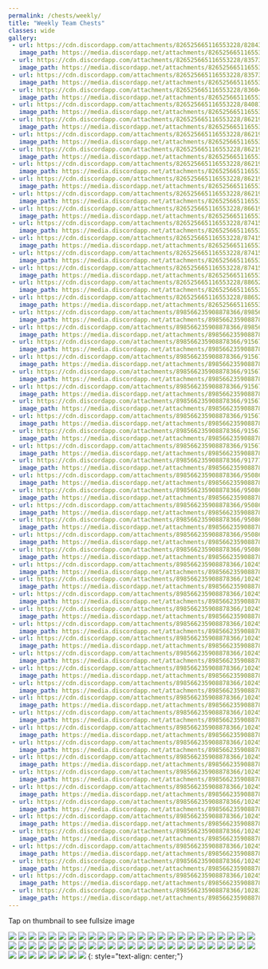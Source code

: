 ```yaml
---
permalink: /chests/weekly/
title: "Weekly Team Chests"
classes: wide
gallery:
 - url: https://cdn.discordapp.com/attachments/826525665116553228/828439500291702784/image3.png
   image_path: https://media.discordapp.net/attachments/826525665116553228/828439500291702784/image3.png?width=398&height=278
 - url: https://cdn.discordapp.com/attachments/826525665116553228/835731161807323166/IMG_3401.PNG
   image_path: https://media.discordapp.net/attachments/826525665116553228/835731161807323166/IMG_3401.PNG?width=398&height=278
 - url: https://cdn.discordapp.com/attachments/826525665116553228/835731730722979850/IMG_3491.PNG
   image_path: https://media.discordapp.net/attachments/826525665116553228/835731730722979850/IMG_3491.PNG?width=398&height=278
 - url: https://cdn.discordapp.com/attachments/826525665116553228/836040890132201492/image0.png
   image_path: https://media.discordapp.net/attachments/826525665116553228/836040890132201492/image0.png?width=398&height=278
 - url: https://cdn.discordapp.com/attachments/826525665116553228/840815697877008414/IMG_3854.PNG
   image_path: https://media.discordapp.net/attachments/826525665116553228/840815697877008414/IMG_3854.PNG?width=398&height=278
 - url: https://cdn.discordapp.com/attachments/826525665116553228/862195630809415710/IMG_3970.PNG
   image_path: https://media.discordapp.net/attachments/826525665116553228/862195630809415710/IMG_3970.PNG?width=398&height=278
 - url: https://cdn.discordapp.com/attachments/826525665116553228/862196472019681290/IMG_4287.PNG
   image_path: https://media.discordapp.net/attachments/826525665116553228/862196472019681290/IMG_4287.PNG?width=398&height=278
 - url: https://cdn.discordapp.com/attachments/826525665116553228/862197111247863848/IMG_4585.PNG
   image_path: https://media.discordapp.net/attachments/826525665116553228/862197111247863848/IMG_4585.PNG?width=398&height=278
 - url: https://cdn.discordapp.com/attachments/826525665116553228/862198154719395850/IMG_5146.PNG
   image_path: https://media.discordapp.net/attachments/826525665116553228/862198154719395850/IMG_5146.PNG?width=398&height=278
 - url: https://cdn.discordapp.com/attachments/826525665116553228/862198519250026526/IMG_5363.PNG
   image_path: https://media.discordapp.net/attachments/826525665116553228/862198519250026526/IMG_5363.PNG?width=398&height=278
 - url: https://cdn.discordapp.com/attachments/826525665116553228/862199110861848596/IMG_5848.PNG
   image_path: https://media.discordapp.net/attachments/826525665116553228/862199110861848596/IMG_5848.PNG?width=398&height=278
 - url: https://cdn.discordapp.com/attachments/826525665116553228/866190607130558484/IMG_3346.PNG
   image_path: https://media.discordapp.net/attachments/826525665116553228/866190607130558484/IMG_3346.PNG?width=398&height=278
 - url: https://cdn.discordapp.com/attachments/826525665116553228/874157621752520764/IMG_6731.PNG
   image_path: https://media.discordapp.net/attachments/826525665116553228/874157621752520764/IMG_6731.PNG?width=398&height=278
 - url: https://cdn.discordapp.com/attachments/826525665116553228/874157907451715634/IMG_7002.PNG
   image_path: https://media.discordapp.net/attachments/826525665116553228/874157907451715634/IMG_7002.PNG?width=398&height=278
 - url: https://cdn.discordapp.com/attachments/826525665116553228/874158106270130176/IMG_7278.PNG
   image_path: https://media.discordapp.net/attachments/826525665116553228/874158106270130176/IMG_7278.PNG?width=398&height=278
 - url: https://cdn.discordapp.com/attachments/826525665116553228/874158473498230805/IMG_7726.PNG
   image_path: https://media.discordapp.net/attachments/826525665116553228/874158473498230805/IMG_7726.PNG?width=398&height=278
 - url: https://cdn.discordapp.com/attachments/826525665116553228/886523714013921320/IMG_8272.PNG
   image_path: https://media.discordapp.net/attachments/826525665116553228/886523714013921320/IMG_8272.PNG?width=398&height=278
 - url: https://cdn.discordapp.com/attachments/826525665116553228/886524619887116339/IMG_8562.PNG
   image_path: https://media.discordapp.net/attachments/826525665116553228/886524619887116339/IMG_8562.PNG?width=398&height=278
 - url: https://cdn.discordapp.com/attachments/898566235908878366/898566712692191262/IMG_3980.PNG
   image_path: https://media.discordapp.net/attachments/898566235908878366/898566712692191262/IMG_3980.PNG?width=398&height=278
 - url: https://cdn.discordapp.com/attachments/898566235908878366/898567001503567911/IMG_9831.PNG
   image_path: https://media.discordapp.net/attachments/898566235908878366/898567001503567911/IMG_9831.PNG?width=398&height=278
 - url: https://cdn.discordapp.com/attachments/898566235908878366/915677099258429450/IMG_9831.PNG
   image_path: https://media.discordapp.net/attachments/898566235908878366/915677099258429450/IMG_9831.PNG?width=398&height=278
 - url: https://cdn.discordapp.com/attachments/898566235908878366/915677342666477568/IMG_0116.PNG
   image_path: https://media.discordapp.net/attachments/898566235908878366/915677342666477568/IMG_0116.PNG?width=398&height=278
 - url: https://cdn.discordapp.com/attachments/898566235908878366/915677676826656768/IMG_0296.PNG
   image_path: https://media.discordapp.net/attachments/898566235908878366/915677676826656768/IMG_0296.PNG?width=398&height=278
 - url: https://cdn.discordapp.com/attachments/898566235908878366/915677876475551754/IMG_0563.PNG
   image_path: https://media.discordapp.net/attachments/898566235908878366/915677876475551754/IMG_0563.PNG?width=398&height=278
 - url: https://cdn.discordapp.com/attachments/898566235908878366/915678303728312360/IMG_0878.PNG
   image_path: https://media.discordapp.net/attachments/898566235908878366/915678303728312360/IMG_0878.PNG?width=398&height=278
 - url: https://cdn.discordapp.com/attachments/898566235908878366/915678598839558174/IMG_1237.PNG
   image_path: https://media.discordapp.net/attachments/898566235908878366/915678598839558174/IMG_1237.PNG?width=398&height=278
 - url: https://cdn.discordapp.com/attachments/898566235908878366/915678974171029534/IMG_1886.PNG
   image_path: https://media.discordapp.net/attachments/898566235908878366/915678974171029534/IMG_1886.PNG?width=398&height=278
 - url: https://cdn.discordapp.com/attachments/898566235908878366/915679346486824990/IMG_2083.PNG
   image_path: https://media.discordapp.net/attachments/898566235908878366/915679346486824990/IMG_2083.PNG?width=398&height=278
 - url: https://cdn.discordapp.com/attachments/898566235908878366/917773063221817384/IMG_2439.PNG
   image_path: https://media.discordapp.net/attachments/898566235908878366/917773063221817384/IMG_2439.PNG?width=398&height=278
 - url: https://cdn.discordapp.com/attachments/898566235908878366/950861307421261924/IMG_2626.PNG
   image_path: https://media.discordapp.net/attachments/898566235908878366/950861307421261924/IMG_2626.PNG?width=398&height=278
 - url: https://cdn.discordapp.com/attachments/898566235908878366/950861720547651604/IMG_2802.PNG
   image_path: https://media.discordapp.net/attachments/898566235908878366/950861720547651604/IMG_2802.PNG?width=398&height=278
 - url: https://cdn.discordapp.com/attachments/898566235908878366/950862108134887435/IMG_3217.PNG
   image_path: https://media.discordapp.net/attachments/898566235908878366/950862108134887435/IMG_3217.PNG?width=398&height=278
 - url: https://cdn.discordapp.com/attachments/898566235908878366/950862302637346848/IMG_3410.PNG
   image_path: https://media.discordapp.net/attachments/898566235908878366/950862302637346848/IMG_3410.PNG?width=398&height=278
 - url: https://cdn.discordapp.com/attachments/898566235908878366/950862479695695922/IMG_3578.PNG
   image_path: https://media.discordapp.net/attachments/898566235908878366/950862479695695922/IMG_3578.PNG?width=398&height=278
 - url: https://cdn.discordapp.com/attachments/898566235908878366/950863179012005958/IMG_4671.PNG
   image_path: https://media.discordapp.net/attachments/898566235908878366/950863179012005958/IMG_4671.PNG?width=398&height=278
 - url: https://cdn.discordapp.com/attachments/898566235908878366/1024586725516918794/IMG_9450.PNG
   image_path: https://media.discordapp.net/attachments/898566235908878366/1024586725516918794/IMG_9450.PNG?width=398&height=278
 - url: https://cdn.discordapp.com/attachments/898566235908878366/1024587111975882872/IMG_4969.PNG
   image_path: https://media.discordapp.net/attachments/898566235908878366/1024587111975882872/IMG_4969.PNG?width=398&height=278
 - url: https://cdn.discordapp.com/attachments/898566235908878366/1024587239965081650/IMG_5158.PNG
   image_path: https://media.discordapp.net/attachments/898566235908878366/1024587239965081650/IMG_5158.PNG?width=398&height=278
 - url: https://cdn.discordapp.com/attachments/898566235908878366/1024587448119988294/IMG_5229.PNG
   image_path: https://media.discordapp.net/attachments/898566235908878366/1024587448119988294/IMG_5229.PNG?width=398&height=278
 - url: https://cdn.discordapp.com/attachments/898566235908878366/1024587449206325268/IMG_5312.PNG
   image_path: https://media.discordapp.net/attachments/898566235908878366/1024587449206325268/IMG_5312.PNG?width=398&height=278
 - url: https://cdn.discordapp.com/attachments/898566235908878366/1024587580995555368/IMG_5437.PNG
   image_path: https://media.discordapp.net/attachments/898566235908878366/1024587580995555368/IMG_5437.PNG?width=398&height=278
 - url: https://cdn.discordapp.com/attachments/898566235908878366/1024587700847792178/IMG_4649.PNG
   image_path: https://media.discordapp.net/attachments/898566235908878366/1024587700847792178/IMG_4649.PNG?width=398&height=278
 - url: https://cdn.discordapp.com/attachments/898566235908878366/1024587900450525225/IMG_5570.PNG
   image_path: https://media.discordapp.net/attachments/898566235908878366/1024587900450525225/IMG_5570.PNG?width=398&height=278
 - url: https://cdn.discordapp.com/attachments/898566235908878366/1024588357503811604/IMG_5874.PNG
   image_path: https://media.discordapp.net/attachments/898566235908878366/1024588357503811604/IMG_5874.PNG?width=398&height=278
 - url: https://cdn.discordapp.com/attachments/898566235908878366/1024588359189934151/IMG_5933.PNG
   image_path: https://media.discordapp.net/attachments/898566235908878366/1024588359189934151/IMG_5933.PNG?width=398&height=278
 - url: https://cdn.discordapp.com/attachments/898566235908878366/1024588495852949524/IMG_6029.PNG
   image_path: https://media.discordapp.net/attachments/898566235908878366/1024588495852949524/IMG_6029.PNG?width=398&height=278
 - url: https://cdn.discordapp.com/attachments/898566235908878366/1024588502857429022/IMG_5981.PNG
   image_path: https://media.discordapp.net/attachments/898566235908878366/1024588502857429022/IMG_5981.PNG?width=398&height=278
 - url: https://cdn.discordapp.com/attachments/898566235908878366/1024589194020003850/IMG_6136.PNG
   image_path: https://media.discordapp.net/attachments/898566235908878366/1024589194020003850/IMG_6136.PNG?width=398&height=278
 - url: https://cdn.discordapp.com/attachments/898566235908878366/1024589194670133248/IMG_6077.PNG
   image_path: https://media.discordapp.net/attachments/898566235908878366/1024589194670133248/IMG_6077.PNG?width=398&height=278
 - url: https://cdn.discordapp.com/attachments/898566235908878366/1024589301935251547/IMG_5110.PNG
   image_path: https://media.discordapp.net/attachments/898566235908878366/1024589301935251547/IMG_5110.PNG?width=398&height=278
 - url: https://cdn.discordapp.com/attachments/898566235908878366/1024589421896544287/IMG_6365.PNG
   image_path: https://media.discordapp.net/attachments/898566235908878366/1024589421896544287/IMG_6365.PNG?width=398&height=278
 - url: https://cdn.discordapp.com/attachments/898566235908878366/1024589422840262676/IMG_6336.PNG
   image_path: https://media.discordapp.net/attachments/898566235908878366/1024589422840262676/IMG_6336.PNG?width=398&height=278
 - url: https://cdn.discordapp.com/attachments/898566235908878366/1024589533095919657/IMG_6477.PNG
   image_path: https://media.discordapp.net/attachments/898566235908878366/1024589533095919657/IMG_6477.PNG?width=398&height=278
 - url: https://cdn.discordapp.com/attachments/898566235908878366/1024589720786829362/IMG_5554.PNG
   image_path: https://media.discordapp.net/attachments/898566235908878366/1024589720786829362/IMG_5554.PNG?width=398&height=278
 - url: https://cdn.discordapp.com/attachments/898566235908878366/1024589740953047050/IMG_6578.PNG
   image_path: https://media.discordapp.net/attachments/898566235908878366/1024589740953047050/IMG_6578.PNG?width=398&height=278
 - url: https://cdn.discordapp.com/attachments/898566235908878366/1024589741020151838/IMG_6609.PNG
   image_path: https://media.discordapp.net/attachments/898566235908878366/1024589741020151838/IMG_6609.PNG?width=398&height=278
 - url: https://cdn.discordapp.com/attachments/898566235908878366/1024589839972175894/IMG_6691.PNG
   image_path: https://media.discordapp.net/attachments/898566235908878366/1024589839972175894/IMG_6691.PNG?width=398&height=278
 - url: https://cdn.discordapp.com/attachments/898566235908878366/1028380464622350437/IMG_6802.PNG
   image_path: https://media.discordapp.net/attachments/898566235908878366/1028380464622350437/IMG_6802.PNG?width=398&height=278
---  
```


Tap on thumbnail to see fullsize image
  
[![](https://media.discordapp.net/attachments/826525665116553228/828439500291702784/image3.png?width=398&height=278)](https://cdn.discordapp.com/attachments/826525665116553228/828439500291702784/image3.png)
[![](https://media.discordapp.net/attachments/826525665116553228/835731161807323166/IMG_3401.PNG?width=398&height=278)](https://cdn.discordapp.com/attachments/826525665116553228/835731161807323166/IMG_3401.PNG)
[![](https://media.discordapp.net/attachments/826525665116553228/835731730722979850/IMG_3491.PNG?width=398&height=278)](https://cdn.discordapp.com/attachments/826525665116553228/835731730722979850/IMG_3491.PNG)
[![](https://media.discordapp.net/attachments/826525665116553228/836040890132201492/image0.png?width=398&height=278)](https://cdn.discordapp.com/attachments/826525665116553228/836040890132201492/image0.png)
[![](https://media.discordapp.net/attachments/826525665116553228/840815697877008414/IMG_3854.PNG?width=398&height=278)](https://cdn.discordapp.com/attachments/826525665116553228/840815697877008414/IMG_3854.PNG)
[![](https://media.discordapp.net/attachments/826525665116553228/862195630809415710/IMG_3970.PNG?width=398&height=278)](https://cdn.discordapp.com/attachments/826525665116553228/862195630809415710/IMG_3970.PNG)
[![](https://media.discordapp.net/attachments/826525665116553228/862196472019681290/IMG_4287.PNG?width=398&height=278)](https://cdn.discordapp.com/attachments/826525665116553228/862196472019681290/IMG_4287.PNG)
[![](https://media.discordapp.net/attachments/826525665116553228/862197111247863848/IMG_4585.PNG?width=398&height=278)](https://cdn.discordapp.com/attachments/826525665116553228/862197111247863848/IMG_4585.PNG)
[![](https://media.discordapp.net/attachments/826525665116553228/862198154719395850/IMG_5146.PNG?width=398&height=278)](https://cdn.discordapp.com/attachments/826525665116553228/862198154719395850/IMG_5146.PNG)
[![](https://media.discordapp.net/attachments/826525665116553228/862198519250026526/IMG_5363.PNG?width=398&height=278)](https://cdn.discordapp.com/attachments/826525665116553228/862198519250026526/IMG_5363.PNG)
[![](https://media.discordapp.net/attachments/826525665116553228/862199110861848596/IMG_5848.PNG?width=398&height=278)](https://cdn.discordapp.com/attachments/826525665116553228/862199110861848596/IMG_5848.PNG)
[![](https://media.discordapp.net/attachments/826525665116553228/866190607130558484/IMG_3346.PNG?width=398&height=278)](https://cdn.discordapp.com/attachments/826525665116553228/866190607130558484/IMG_3346.PNG)
[![](https://media.discordapp.net/attachments/826525665116553228/874157621752520764/IMG_6731.PNG?width=398&height=278)](https://cdn.discordapp.com/attachments/826525665116553228/874157621752520764/IMG_6731.PNG)
[![](https://media.discordapp.net/attachments/826525665116553228/874157907451715634/IMG_7002.PNG?width=398&height=278)](https://cdn.discordapp.com/attachments/826525665116553228/874157907451715634/IMG_7002.PNG)
[![](https://media.discordapp.net/attachments/826525665116553228/874158106270130176/IMG_7278.PNG?width=398&height=278)](https://cdn.discordapp.com/attachments/826525665116553228/874158106270130176/IMG_7278.PNG)
[![](https://media.discordapp.net/attachments/826525665116553228/874158473498230805/IMG_7726.PNG?width=398&height=278)](https://cdn.discordapp.com/attachments/826525665116553228/874158473498230805/IMG_7726.PNG)
[![](https://media.discordapp.net/attachments/826525665116553228/886523714013921320/IMG_8272.PNG?width=398&height=278)](https://cdn.discordapp.com/attachments/826525665116553228/886523714013921320/IMG_8272.PNG)
[![](https://media.discordapp.net/attachments/826525665116553228/886524619887116339/IMG_8562.PNG?width=398&height=278)](https://cdn.discordapp.com/attachments/826525665116553228/886524619887116339/IMG_8562.PNG)
[![](https://media.discordapp.net/attachments/898566235908878366/898566712692191262/IMG_3980.PNG?width=398&height=278)](https://cdn.discordapp.com/attachments/898566235908878366/898566712692191262/IMG_3980.PNG)
[![](https://media.discordapp.net/attachments/898566235908878366/898567001503567911/IMG_9831.PNG?width=398&height=278)](https://cdn.discordapp.com/attachments/898566235908878366/898567001503567911/IMG_9831.PNG)
[![](https://media.discordapp.net/attachments/898566235908878366/915677099258429450/IMG_9831.PNG?width=398&height=278)](https://cdn.discordapp.com/attachments/898566235908878366/915677099258429450/IMG_9831.PNG)
[![](https://media.discordapp.net/attachments/898566235908878366/915677342666477568/IMG_0116.PNG?width=398&height=278)](https://cdn.discordapp.com/attachments/898566235908878366/915677342666477568/IMG_0116.PNG)
[![](https://media.discordapp.net/attachments/898566235908878366/915677676826656768/IMG_0296.PNG?width=398&height=278)](https://cdn.discordapp.com/attachments/898566235908878366/915677676826656768/IMG_0296.PNG)
[![](https://media.discordapp.net/attachments/898566235908878366/915677876475551754/IMG_0563.PNG?width=398&height=278)](https://cdn.discordapp.com/attachments/898566235908878366/915677876475551754/IMG_0563.PNG)
[![](https://media.discordapp.net/attachments/898566235908878366/915678303728312360/IMG_0878.PNG?width=398&height=278)](https://cdn.discordapp.com/attachments/898566235908878366/915678303728312360/IMG_0878.PNG)
[![](https://media.discordapp.net/attachments/898566235908878366/915678598839558174/IMG_1237.PNG?width=398&height=278)](https://cdn.discordapp.com/attachments/898566235908878366/915678598839558174/IMG_1237.PNG)
[![](https://media.discordapp.net/attachments/898566235908878366/915678974171029534/IMG_1886.PNG?width=398&height=278)](https://cdn.discordapp.com/attachments/898566235908878366/915678974171029534/IMG_1886.PNG)
[![](https://media.discordapp.net/attachments/898566235908878366/915679346486824990/IMG_2083.PNG?width=398&height=278)](https://cdn.discordapp.com/attachments/898566235908878366/915679346486824990/IMG_2083.PNG)
[![](https://media.discordapp.net/attachments/898566235908878366/917773063221817384/IMG_2439.PNG?width=398&height=278)](https://cdn.discordapp.com/attachments/898566235908878366/917773063221817384/IMG_2439.PNG)
[![](https://media.discordapp.net/attachments/898566235908878366/950861307421261924/IMG_2626.PNG?width=398&height=278)](https://cdn.discordapp.com/attachments/898566235908878366/950861307421261924/IMG_2626.PNG)
[![](https://media.discordapp.net/attachments/898566235908878366/950861720547651604/IMG_2802.PNG?width=398&height=278)](https://cdn.discordapp.com/attachments/898566235908878366/950861720547651604/IMG_2802.PNG)
[![](https://media.discordapp.net/attachments/898566235908878366/950862108134887435/IMG_3217.PNG?width=398&height=278)](https://cdn.discordapp.com/attachments/898566235908878366/950862108134887435/IMG_3217.PNG)
[![](https://media.discordapp.net/attachments/898566235908878366/950862302637346848/IMG_3410.PNG?width=398&height=278)](https://cdn.discordapp.com/attachments/898566235908878366/950862302637346848/IMG_3410.PNG)
[![](https://media.discordapp.net/attachments/898566235908878366/950862479695695922/IMG_3578.PNG?width=398&height=278)](https://cdn.discordapp.com/attachments/898566235908878366/950862479695695922/IMG_3578.PNG)
[![](https://media.discordapp.net/attachments/898566235908878366/950863179012005958/IMG_4671.PNG?width=398&height=278)](https://cdn.discordapp.com/attachments/898566235908878366/950863179012005958/IMG_4671.PNG)
[![](https://media.discordapp.net/attachments/898566235908878366/1024586725516918794/IMG_9450.PNG?width=398&height=278)](https://cdn.discordapp.com/attachments/898566235908878366/1024586725516918794/IMG_9450.PNG)
[![](https://media.discordapp.net/attachments/898566235908878366/1024587111975882872/IMG_4969.PNG?width=398&height=278)](https://cdn.discordapp.com/attachments/898566235908878366/1024587111975882872/IMG_4969.PNG)
[![](https://media.discordapp.net/attachments/898566235908878366/1024587239965081650/IMG_5158.PNG?width=398&height=278)](https://cdn.discordapp.com/attachments/898566235908878366/1024587239965081650/IMG_5158.PNG)
[![](https://media.discordapp.net/attachments/898566235908878366/1024587448119988294/IMG_5229.PNG?width=398&height=278)](https://cdn.discordapp.com/attachments/898566235908878366/1024587448119988294/IMG_5229.PNG)
[![](https://media.discordapp.net/attachments/898566235908878366/1024587449206325268/IMG_5312.PNG?width=398&height=278)](https://cdn.discordapp.com/attachments/898566235908878366/1024587449206325268/IMG_5312.PNG)
[![](https://media.discordapp.net/attachments/898566235908878366/1024587580995555368/IMG_5437.PNG?width=398&height=278)](https://cdn.discordapp.com/attachments/898566235908878366/1024587580995555368/IMG_5437.PNG)
[![](https://media.discordapp.net/attachments/898566235908878366/1024587700847792178/IMG_4649.PNG?width=398&height=278)](https://cdn.discordapp.com/attachments/898566235908878366/1024587700847792178/IMG_4649.PNG)
[![](https://media.discordapp.net/attachments/898566235908878366/1024587900450525225/IMG_5570.PNG?width=398&height=278)](https://cdn.discordapp.com/attachments/898566235908878366/1024587900450525225/IMG_5570.PNG)
[![](https://media.discordapp.net/attachments/898566235908878366/1024588357503811604/IMG_5874.PNG?width=398&height=278)](https://cdn.discordapp.com/attachments/898566235908878366/1024588357503811604/IMG_5874.PNG)
[![](https://media.discordapp.net/attachments/898566235908878366/1024588359189934151/IMG_5933.PNG?width=398&height=278)](https://cdn.discordapp.com/attachments/898566235908878366/1024588359189934151/IMG_5933.PNG)
[![](https://media.discordapp.net/attachments/898566235908878366/1024588495852949524/IMG_6029.PNG?width=398&height=278)](https://cdn.discordapp.com/attachments/898566235908878366/1024588495852949524/IMG_6029.PNG)
[![](https://media.discordapp.net/attachments/898566235908878366/1024588502857429022/IMG_5981.PNG?width=398&height=278)](https://cdn.discordapp.com/attachments/898566235908878366/1024588502857429022/IMG_5981.PNG)
[![](https://media.discordapp.net/attachments/898566235908878366/1024589194020003850/IMG_6136.PNG?width=398&height=278)](https://cdn.discordapp.com/attachments/898566235908878366/1024589194020003850/IMG_6136.PNG)
[![](https://media.discordapp.net/attachments/898566235908878366/1024589194670133248/IMG_6077.PNG?width=398&height=278)](https://cdn.discordapp.com/attachments/898566235908878366/1024589194670133248/IMG_6077.PNG)
[![](https://media.discordapp.net/attachments/898566235908878366/1024589301935251547/IMG_5110.PNG?width=398&height=278)](https://cdn.discordapp.com/attachments/898566235908878366/1024589301935251547/IMG_5110.PNG)
[![](https://media.discordapp.net/attachments/898566235908878366/1024589421896544287/IMG_6365.PNG?width=398&height=278)](https://cdn.discordapp.com/attachments/898566235908878366/1024589421896544287/IMG_6365.PNG)
[![](https://media.discordapp.net/attachments/898566235908878366/1024589422840262676/IMG_6336.PNG?width=398&height=278)](https://cdn.discordapp.com/attachments/898566235908878366/1024589422840262676/IMG_6336.PNG)
[![](https://media.discordapp.net/attachments/898566235908878366/1024589533095919657/IMG_6477.PNG?width=398&height=278)](https://cdn.discordapp.com/attachments/898566235908878366/1024589533095919657/IMG_6477.PNG)
[![](https://media.discordapp.net/attachments/898566235908878366/1024589720786829362/IMG_5554.PNG?width=398&height=278)](https://cdn.discordapp.com/attachments/898566235908878366/1024589720786829362/IMG_5554.PNG)
[![](https://media.discordapp.net/attachments/898566235908878366/1024589740953047050/IMG_6578.PNG?width=398&height=278)](https://cdn.discordapp.com/attachments/898566235908878366/1024589740953047050/IMG_6578.PNG)
[![](https://media.discordapp.net/attachments/898566235908878366/1024589741020151838/IMG_6609.PNG?width=398&height=278)](https://cdn.discordapp.com/attachments/898566235908878366/1024589741020151838/IMG_6609.PNG)
[![](https://media.discordapp.net/attachments/898566235908878366/1024589839972175894/IMG_6691.PNG?width=398&height=278)](https://cdn.discordapp.com/attachments/898566235908878366/1024589839972175894/IMG_6691.PNG)
[![](https://media.discordapp.net/attachments/898566235908878366/1028380464622350437/IMG_6802.PNG?width=398&height=278)](https://cdn.discordapp.com/attachments/898566235908878366/1028380464622350437/IMG_6802.PNG)
{: style="text-align: center;"}
















































































































































































































































































































































































































































































































































































































































































































































































































































































































































